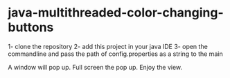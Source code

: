 # java-multithreaded-color-changing-buttons
1- clone the repository
2- add this project in your java IDE
3- open the commandline and pass the path of config.properties as a string to the main

A window will pop up. Full screen the pop up.
Enjoy the view.
